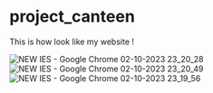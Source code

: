 # project_canteen 
This is how look like  my website ! 

![NEW IES - Google Chrome 02-10-2023 23_20_28](https://github.com/Rishabhsinghinfo/project_canteen1new20230716T152024Z-001/assets/137528379/dabbbda5-0e2a-47f0-8759-92ed8a396caa)
![NEW IES - Google Chrome 02-10-2023 23_20_49](https://github.com/Rishabhsinghinfo/project_canteen1new20230716T152024Z-001/assets/137528379/f8424eca-80be-41e0-b503-c26241923073)
![NEW IES - Google Chrome 02-10-2023 23_19_56](https://github.com/Rishabhsinghinfo/project_canteen1new20230716T152024Z-001/assets/137528379/08034b79-cc15-4805-920c-928eab2dd563)
